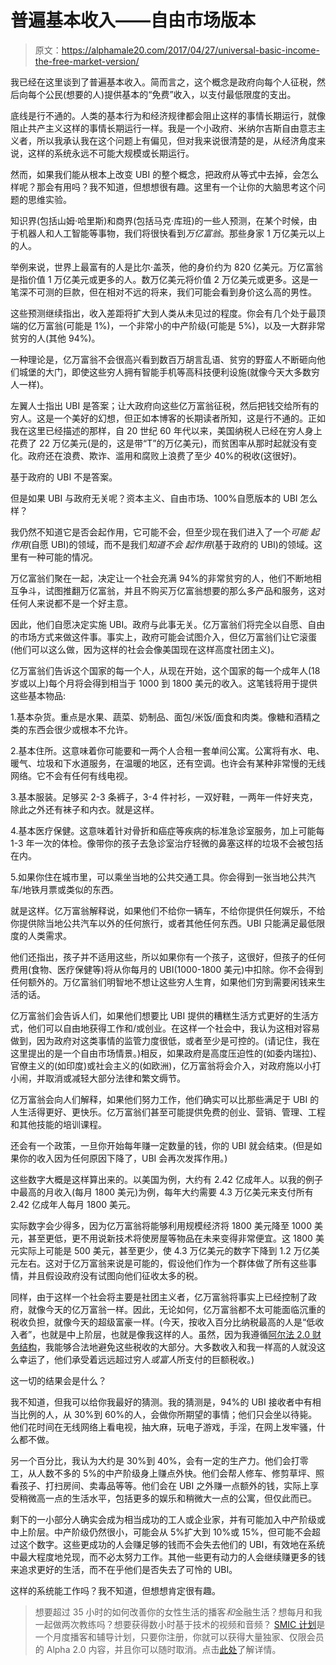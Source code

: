# 普遍基本收入——自由市场版本

> 原文：<https://alphamale20.com/2017/04/27/universal-basic-income-the-free-market-version/>

我已经在这里谈到了普遍基本收入。简而言之，这个概念是政府向每个人征税，然后向每个公民(想要的人)提供基本的“免费”收入，以支付最低限度的支出。

底线是行不通的。人类的基本行为和经济规律都会阻止这样的事情长期运行，就像阻止共产主义这样的事情长期运行一样。我是一个小政府、米纳尔吉斯自由意志主义者，所以我承认我在这个问题上有偏见，但对我来说很清楚的是，从经济角度来说，这样的系统永远不可能大规模或长期运行。

然而，如果我们能从根本上改变 UBI 的整个概念，把政府从等式中去掉，会怎么样呢？那会有用吗？我不知道，但想想很有趣。这里有一个让你的大脑思考这个问题的思维实验。

知识界(包括山姆·哈里斯)和商界(包括马克·库班)的一些人预测，在某个时候，由于机器人和人工智能等事物，我们将很快看到*万亿富翁*。那些身家 1 万亿美元以上的人。

举例来说，世界上最富有的人是比尔·盖茨，他的身价约为 820 亿美元。万亿富翁是指价值 1 万亿美元或更多的人。数万亿美元将价值 2 万亿美元或更多。这是一笔深不可测的巨款，但在相对不远的将来，我们可能会看到身价这么高的男性。

这些预测继续指出，收入差距将扩大到人类从未见过的程度。你会有几个处于最顶端的亿万富翁(可能是 1%)，一个非常小的中产阶级(可能是 5%)，以及一大群非常贫穷的人(其他 94%)。

一种理论是，亿万富翁不会很高兴看到数百万胡言乱语、贫穷的野蛮人不断砸向他们城堡的大门，即使这些穷人拥有智能手机等高科技便利设施(就像今天大多数穷人一样)。

左翼人士指出 UBI 是答案；让大政府向这些亿万富翁征税，然后把钱交给所有的穷人。这是一个美好的幻想，但正如本博客的长期读者所知，这是行不通的。正如我在这里已经描述的那样，自 20 世纪 60 年代以来，美国纳税人已经在穷人身上花费了 22 万亿美元(是的，这是带“T”的万亿美元)，而贫困率从那时起就没有变化。政府还在浪费、欺诈、滥用和腐败上浪费了至少 40%的税收(这很好)。

基于政府的 UBI 不是答案。

但是如果 UBI 与政府无关呢？资本主义、自由市场、100%自愿版本的 UBI 怎么样？

我仍然不知道它是否会起作用，它可能不会，但至少现在我们进入了一个*可能* *起作用*(自愿 UBI)的领域，而不是我们*知道不会* *起作用*(基于政府的 UBI)的领域。这里有一种可能的情况。

万亿富翁们聚在一起，决定让一个社会充满 94%的非常贫穷的人，他们不断地相互争斗，试图推翻万亿富翁，并且不购买万亿富翁想要的那么多产品和服务，这对任何人来说都不是一个好主意。

因此，他们自愿决定实施 UBI。政府与此事无关。亿万富翁们将完全以自愿、自由的市场方式来做这件事。事实上，政府可能会试图介入，但亿万富翁们让它滚蛋(他们可以这么做，因为这样的社会会像美国现在这样高度社团主义)。

亿万富翁们告诉这个国家的每一个人，从现在开始，这个国家的每一个成年人(18 岁或以上)每个月将会得到相当于 1000 到 1800 美元的收入。这笔钱将用于提供这些基本物品:

1.基本杂货。重点是水果、蔬菜、奶制品、面包/米饭/面食和肉类。像糖和酒精之类的东西会很少或根本不允许。

2.基本住所。这意味着你可能要和一两个人合租一套单间公寓。公寓将有水、电、暖气、垃圾和下水道服务，在温暖的地区，还有空调。也许会有某种非常慢的无线网络。它不会有任何有线电视。

3.基本服装。足够买 2-3 条裤子，3-4 件衬衫，一双好鞋，一两年一件好夹克，除此之外还有袜子和内衣。就是这样。

4.基本医疗保健。这意味着针对骨折和癌症等疾病的标准急诊室服务，加上可能每 1-3 年一次的体检。像带你的孩子去急诊室治疗轻微的鼻塞这样的垃圾不会被包括在内。

5.如果你住在城市里，可以乘坐当地的公共交通工具。你会得到一张当地公共汽车/地铁月票或类似的东西。

就是这样。亿万富翁解释说，如果他们不给你一辆车，不给你提供任何娱乐，不给你提供除当地公共汽车以外的任何旅行，或者其他任何东西。UBI 只能满足最低限度的人类需求。

他们还指出，孩子并不适用这些，所以如果你有一个孩子，这很好，但孩子的任何费用(食物、医疗保健等)将从你每月的 UBI(1000-1800 美元)中扣除。你不会得到任何额外的。万亿富翁们明智地不想让这些穷人生育，如果他们穷到需要闲钱来生活的话。

亿万富翁们会告诉人们，如果他们想要比 UBI 提供的糟糕生活方式更好的生活方式，他们可以自由地获得工作和/或创业。在这样一个社会中，我认为这相对容易做到，因为政府对这类事情的监管力度很低，或者至少是可控的。(请记住，我在这里提出的是一个自由市场情景。)相反，如果政府是高度压迫性的(如委内瑞拉)、官僚主义的(如印度)或社会主义的(如欧洲)，亿万富翁将会介入，对政府施以小打小闹，并取消或减轻大部分法律和繁文缛节。

亿万富翁会向人们解释，如果他们努力工作，他们确实可以比那些满足于 UBI 的人生活得更好、更快乐。亿万富翁们甚至可能提供免费的创业、营销、管理、工程和其他技能的培训课程。

还会有一个政策，一旦你开始每年赚一定数量的钱，你的 UBI 就会结束。(但是如果你的收入因为任何原因下降了，UBI 会再次发挥作用。)

这些数字大概是这样算出来的。以美国为例，大约有 2.42 亿成年人。以我的例子中最高的月收入(每月 1800 美元)为例，每年大约需要 4.3 万亿美元来支付所有 2.42 亿成年人每月 1800 美元。

实际数字会少得多，因为亿万富翁将能够利用规模经济将 1800 美元降至 1000 美元，甚至更低，更不用说新技术将使房屋等物品在未来变得非常便宜。这 1800 美元实际上可能是 500 美元，甚至更少，使 4.3 万亿美元的数字下降到 1.2 万亿美元左右。这对于亿万富翁来说是可能的，假设他们作为一个群体做了所有这些事情，并且假设政府没有试图向他们征收太多的税。

同样，由于这样一个社会将主要是社团主义者，亿万富翁将事实上已经控制了政府，就像今天的亿万富翁一样。因此，无论如何，亿万富翁都不太可能面临沉重的税收负担，就像今天的超级富豪一样。(今天，按收入百分比纳税最高的人是“低收入者”，也就是中上阶层，也就是像我这样的人。虽然，因为我遵循[阿尔法 2.0 财务结构](http://www.alphamalebook.com/)，我能够合法地避免这些税收的大部分。大多数收入和我一样高的人就没这么幸运了，他们承受着远远超过穷人*或富人*所支付的巨额税收。)

这一切的结果会是什么？

我不知道，但我可以给你我最好的猜测。我的猜测是，94%的 UBI 接收者中有相当比例的人，从 30%到 60%的人，会做你所期望的事情；他们只会坐以待毙。他们花时间在无线网络上看电视，抽大麻，玩电子游戏，手淫，在网上发牢骚，什么都不做。

另一个百分比，我认为大约是 30%到 40%，会有一定的生产力。他们会打零工，从人数不多的 5%的中产阶级身上赚点外快。他们会帮人修车、修剪草坪、照看孩子、打扫房间、卖毒品等等。他们会在 UBI 之外赚一点额外的钱，实际上享受稍微高一点的生活水平，包括更多的娱乐和稍微大一点的公寓，但仅此而已。

剩下的一小部分人确实会成为相当成功的工人或企业家，并有可能加入中产阶级或中上阶层。中产阶级仍然很小，可能会从 5%扩大到 10%或 15%，但可能不会超过这个数字。这些更成功的人会赚足够的钱而不会失去他们的 UBI，有效地在系统中最大程度地兑现，而不必太努力工作。其他一些更有动力的人会继续赚更多的钱来追求更好的生活，而不在乎他们是否失去了可怜的 UBI。

这样的系统能工作吗？我不知道，但想想肯定很有趣。

> 想要超过 35 小时的如何改善你的女性生活的播客*和*金融生活？想每月和我一起做两次教练吗？想要获得数小时基于技术的视频和音频？ [SMIC 计划](https://alphamale20.kartra.com/page/vIL17)是一个月度播客和辅导计划，只要你注册，你就可以获得大量独家、仅限会员的 Alpha 2.0 内容，并且你可以随时取消。点击[此处](https://alphamale20.kartra.com/page/vIL17)了解详情。
> 
> 